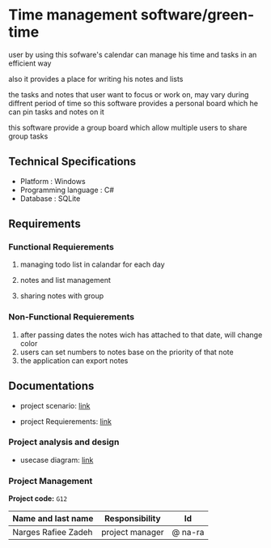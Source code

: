 # **Time management software/green-time**

user by using this sofware's calendar can manage his time and tasks in an efficient way

also it provides a place for writing his notes and lists 

the tasks and notes that user want to focus or work on, may vary during diffrent period of time so this software provides a personal board which he can pin tasks and notes on it

this software provide a group board which allow multiple users to share group tasks

## Technical Specifications
* Platform : Windows
* Programming language : C#
* Database : SQLite

## Requirements
### Functional Requierements
1. managing todo list in calandar for each day 
  
2. notes and list management
 
3. sharing notes with group

### Non-Functional Requierements
1. after passing dates the notes wich has attached to that date, will change color
2. users can set numbers to notes base on the priority of that note
3. the application can export notes


## Documentations
* project scenario: [link](https://github.com/na-ra/green-time/blob/f1535866d98f66363dcbb72973f12905b0468194/documentation/Scenario)

* project Requierements: [link](https://github.com/na-ra/green-time/blob/85f984db00b45c56c47bf7bfe818cf1b0a8e603e/documentation/Requirements)

### Project analysis and design
* usecase diagram: [link](https://github.com/na-ra/green-time/blob/c879c512a5465aa11d3db74465371f543f354680/documentation/Use-case%20Diagram.jpg)
### Project Management

**Project code:** `G12`

| Name and last name | Responsibility  | Id |
|--------------------|----------|------|
|   Narges Rafiee Zadeh |  project manager  | @ na-ra |



